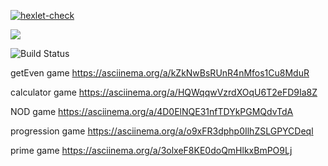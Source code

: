 [![hexlet-check](https://github.com/Krylya/frontend-project-lvl1/actions/workflows/hexlet-check.yml/badge.svg)](https://github.com/Krylya/frontend-project-lvl1/actions/workflows/hexlet-check.yml)

<a href="https://codeclimate.com/github/codeclimate/codeclimate/maintainability"><img src="https://api.codeclimate.com/v1/badges/a99a88d28ad37a79dbf6/maintainability" /></a>

![Build Status](https://github.com/Krylya/frontend-project-lvl1/actions/workflows/main.yml/badge.svg?branch=main)

getEven game
https://asciinema.org/a/kZkNwBsRUnR4nMfos1Cu8MduR

calculator game
https://asciinema.org/a/HQWqqwVzrdXOqU6T2eFD9Ia8Z

NOD game
https://asciinema.org/a/4D0ElNQE31nfTDYkPGMQdvTdA

progression game
https://asciinema.org/a/o9xFR3dphp0IlhZSLGPYCDeql

prime game
https://asciinema.org/a/3olxeF8KE0doQmHlkxBmPO9Lj



